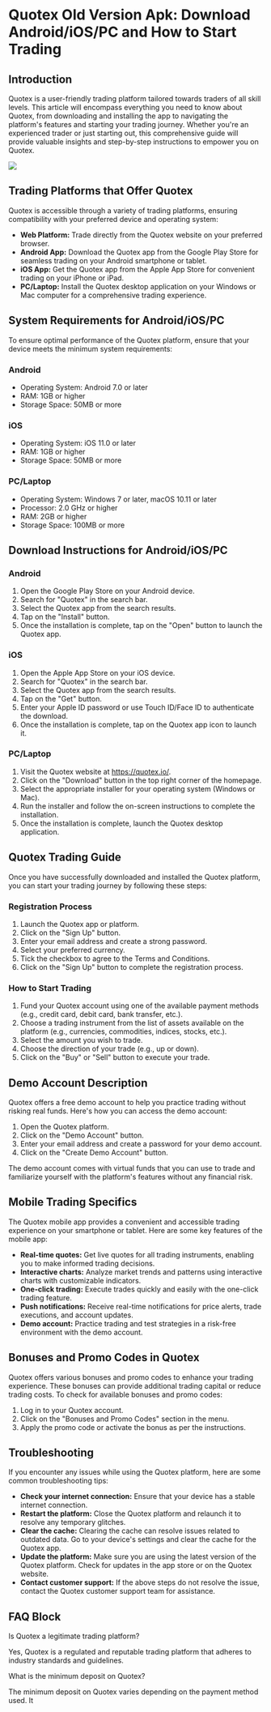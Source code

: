 # Quotex Old Version Apk: Download Android/iOS/PC and How to Start Trading

## Introduction

Quotex is a user-friendly trading platform tailored towards traders of
all skill levels. This article will encompass everything you need to
know about Quotex, from downloading and installing the app to navigating
the platform\'s features and starting your trading journey. Whether
you\'re an experienced trader or just starting out, this comprehensive
guide will provide valuable insights and step-by-step instructions to
empower you on Quotex.

[![](https://static.quotex.io/files/5_en/300_250.jpg)](https://traff.sbs/brokerqxsignupf)

## Trading Platforms that Offer Quotex

Quotex is accessible through a variety of trading platforms, ensuring
compatibility with your preferred device and operating system:

-   **Web Platform:** Trade directly from the Quotex website on your
    preferred browser.
-   **Android App:** Download the Quotex app from the Google Play Store
    for seamless trading on your Android smartphone or tablet.
-   **iOS App:** Get the Quotex app from the Apple App Store for
    convenient trading on your iPhone or iPad.
-   **PC/Laptop:** Install the Quotex desktop application on your
    Windows or Mac computer for a comprehensive trading experience.

## System Requirements for Android/iOS/PC

To ensure optimal performance of the Quotex platform, ensure that your
device meets the minimum system requirements:

### Android

-   Operating System: Android 7.0 or later
-   RAM: 1GB or higher
-   Storage Space: 50MB or more

### iOS

-   Operating System: iOS 11.0 or later
-   RAM: 1GB or higher
-   Storage Space: 50MB or more

### PC/Laptop

-   Operating System: Windows 7 or later, macOS 10.11 or later
-   Processor: 2.0 GHz or higher
-   RAM: 2GB or higher
-   Storage Space: 100MB or more

## Download Instructions for Android/iOS/PC

### Android

1.  Open the Google Play Store on your Android device.
2.  Search for "Quotex" in the search bar.
3.  Select the Quotex app from the search results.
4.  Tap on the "Install" button.
5.  Once the installation is complete, tap on the "Open" button to
    launch the Quotex app.

### iOS

1.  Open the Apple App Store on your iOS device.
2.  Search for "Quotex" in the search bar.
3.  Select the Quotex app from the search results.
4.  Tap on the "Get" button.
5.  Enter your Apple ID password or use Touch ID/Face ID to authenticate
    the download.
6.  Once the installation is complete, tap on the Quotex app icon to
    launch it.

### PC/Laptop

1.  Visit the Quotex website at https://quotex.io/.
2.  Click on the "Download" button in the top right corner of the
    homepage.
3.  Select the appropriate installer for your operating system (Windows
    or Mac).
4.  Run the installer and follow the on-screen instructions to complete
    the installation.
5.  Once the installation is complete, launch the Quotex desktop
    application.

## Quotex Trading Guide

Once you have successfully downloaded and installed the Quotex platform,
you can start your trading journey by following these steps:

### Registration Process

1.  Launch the Quotex app or platform.
2.  Click on the "Sign Up" button.
3.  Enter your email address and create a strong password.
4.  Select your preferred currency.
5.  Tick the checkbox to agree to the Terms and Conditions.
6.  Click on the "Sign Up" button to complete the registration
    process.

### How to Start Trading

1.  Fund your Quotex account using one of the available payment methods
    (e.g., credit card, debit card, bank transfer, etc.).
2.  Choose a trading instrument from the list of assets available on the
    platform (e.g., currencies, commodities, indices, stocks, etc.).
3.  Select the amount you wish to trade.
4.  Choose the direction of your trade (e.g., up or down).
5.  Click on the "Buy" or "Sell" button to execute your
    trade.

## Demo Account Description

Quotex offers a free demo account to help you practice trading without
risking real funds. Here\'s how you can access the demo account:

1.  Open the Quotex platform.
2.  Click on the "Demo Account" button.
3.  Enter your email address and create a password for your demo
    account.
4.  Click on the "Create Demo Account" button.

The demo account comes with virtual funds that you can use to trade and
familiarize yourself with the platform\'s features without any financial
risk.

## Mobile Trading Specifics

The Quotex mobile app provides a convenient and accessible trading
experience on your smartphone or tablet. Here are some key features of
the mobile app:

-   **Real-time quotes:** Get live quotes for all trading instruments,
    enabling you to make informed trading decisions.
-   **Interactive charts:** Analyze market trends and patterns using
    interactive charts with customizable indicators.
-   **One-click trading:** Execute trades quickly and easily with the
    one-click trading feature.
-   **Push notifications:** Receive real-time notifications for price
    alerts, trade executions, and account updates.
-   **Demo account:** Practice trading and test strategies in a
    risk-free environment with the demo account.

## Bonuses and Promo Codes in Quotex

Quotex offers various bonuses and promo codes to enhance your trading
experience. These bonuses can provide additional trading capital or
reduce trading costs. To check for available bonuses and promo codes:

1.  Log in to your Quotex account.
2.  Click on the "Bonuses and Promo Codes" section in the menu.
3.  Apply the promo code or activate the bonus as per the instructions.

## Troubleshooting

If you encounter any issues while using the Quotex platform, here are
some common troubleshooting tips:

-   **Check your internet connection:** Ensure that your device has a
    stable internet connection.
-   **Restart the platform:** Close the Quotex platform and relaunch it
    to resolve any temporary glitches.
-   **Clear the cache:** Clearing the cache can resolve issues related
    to outdated data. Go to your device\'s settings and clear the cache
    for the Quotex app.
-   **Update the platform:** Make sure you are using the latest version
    of the Quotex platform. Check for updates in the app store or on the
    Quotex website.
-   **Contact customer support:** If the above steps do not resolve the
    issue, contact the Quotex customer support team for assistance.

## FAQ Block

Is Quotex a legitimate trading platform?

Yes, Quotex is a regulated and reputable trading platform that adheres
to industry standards and guidelines.

What is the minimum deposit on Quotex?

The minimum deposit on Quotex varies depending on the payment method
used. It

